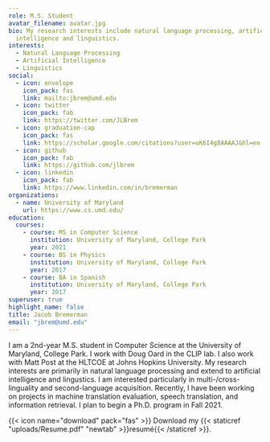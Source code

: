 ```yaml
---
role: M.S. Student
avatar_filename: avatar.jpg
bio: My research interests include natural language processing, artificial
  intelligence and linguistics.
interests:
  - Natural Language Processing
  - Artificial Intelligence
  - Linguistics
social:
  - icon: envelope
    icon_pack: fas
    link: mailto:jbrem@umd.edu
  - icon: twitter
    icon_pack: fab
    link: https://twitter.com/JLBrem
  - icon: graduation-cap
    icon_pack: fas
    link: https://scholar.google.com/citations?user=uK6I4g8AAAAJ&hl=en
  - icon: github
    icon_pack: fab
    link: https://github.com/jlbrem
  - icon: linkedin
    icon_pack: fab
    link: https://www.linkedin.com/in/bremerman
organizations:
  - name: University of Maryland
    url: https://www.cs.umd.edu/
education:
  courses:
    - course: MS in Computer Science
      institution: University of Maryland, College Park
      year: 2021
    - course: BS in Physics
      institution: University of Maryland, College Park
      year: 2017
    - course: BA in Spanish
      institution: University of Maryland, College Park
      year: 2017
superuser: true
highlight_name: false
title: Jacob Bremerman
email: "jbrem@umd.edu"
---
```

I am a 2nd-year M.S. student in Computer Science at the University of Maryland, College Park.  I work with Doug Oard in the CLIP lab.  I also work with Matt Post at the HLTCOE at Johns Hopkins University.  My research interests are primarily in natural language processing and extend to artificial intelligence and lingustics.  I am interested particularly in multi-/cross-linguality and second-language acquisition.  Recently, I have been working on projects in machine translation evaluation, speech translation, and information retrieval.  I plan to begin a Ph.D. program in Fall 2021.

{{< icon name="download" pack="fas" >}} Download my {{< staticref "uploads/Resume.pdf" "newtab" >}}resumé{{< /staticref >}}.
